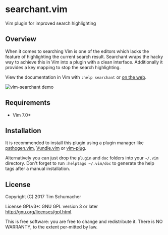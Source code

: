 # searchant.vim

Vim plugin for improved search highlighting

## Overview

When it comes to searching Vim is one of the editors which lacks the feature
of highlighting the current search result. Searchant wraps the hacky way to
achieve this in Vim into a plugin with a clean interface. Additionally it
provides a key mapping to stop the search highlighting.

View the documentation in Vim with `:help searchant` or [on the web](https://raw.githubusercontent.com/timakro/vim-searchant/master/doc/searchant.txt).

![vim-searchant demo](https://files.timakro.de/vim-searchant.png)

## Requirements

* Vim 7.0+

## Installation

It is recommended to install this plugin using a plugin manager like
[pathogen.vim](http://github.com/tpope/vim-pathogen),
[Vundle.vim](https://github.com/VundleVim/Vundle.vim) or
[vim-plug](https://github.com/junegunn/vim-plug).

Alternatively you can just drop the `plugin` and `doc` folders into your
`~/.vim` directory. Don't forget to run `:helptags ~/.vim/doc` to generate the
help tags after a manual installation.

## License

Copyright (C) 2017 Tim Schumacher

License GPLv3+: GNU GPL version 3 or later <http://gnu.org/licenses/gpl.html>.

This is free software: you are free to change and redistribute it.
There is NO WARRANTY, to the extent per‐mitted by law.
